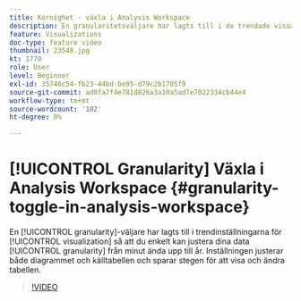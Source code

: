 ```yaml
---
title: Kornighet - växla i Analysis Workspace
description: En granularitetsväljare har lagts till i de trendade visualiseringsinställningarna så att du enkelt kan justera datagranulariteten från minut ända upp till år. Inställningen justerar både diagrammet och källtabellen och sparar stegen för att visa och ändra tabellen.
feature: Visualizations
doc-type: feature video
thumbnail: 23548.jpg
kt: 1770
role: User
level: Beginner
exl-id: 35746c54-fb23-44bd-be95-d79c2b1705f9
source-git-commit: ad0fa7f4e781d826a3a10a5ad7e7022334cb44e4
workflow-type: tm+mt
source-wordcount: '102'
ht-degree: 0%

---
```


# [!UICONTROL Granularity] Växla i Analysis Workspace {#granularity-toggle-in-analysis-workspace}

En [!UICONTROL granularity]-väljare har lagts till i trendinställningarna för [!UICONTROL visualization] så att du enkelt kan justera dina data [!UICONTROL granularity] från minut ända upp till år. Inställningen justerar både diagrammet och källtabellen och sparar stegen för att visa och ändra tabellen.

>[!VIDEO](https://video.tv.adobe.com/v/23548/?quality=12)
